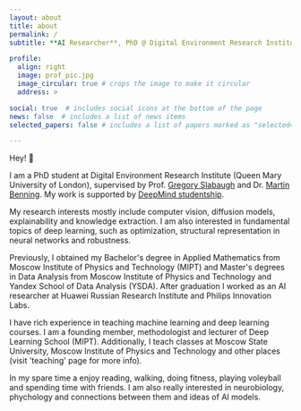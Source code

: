 ```yaml
---
layout: about
title: about
permalink: /
subtitle: **AI Researcher**, PhD @ Digital Environment Research Institute, Queen Mary University of London

profile:
  align: right
  image: prof_pic.jpg
  image_circular: true # crops the image to make it circular
  address: >

social: true  # includes social icons at the bottom of the page
news: false  # includes a list of news items
selected_papers: false # includes a list of papers marked as "selected={true}"

---
```


Hey! 👋

I am a PhD student at Digital Environment Research Institute (Queen Mary University of London), supervised by Prof. [Gregory Slabaugh](https://www.eecs.qmul.ac.uk/~gslabaugh/) and Dr. [Martin Benning](https://www.qmul.ac.uk/maths/profiles/benningmartin.html). My work is supported by [DeepMind studentship](https://www.deepmind.com/education). 

My research interests mostly include computer vision, diffusion models, explainability and knowledge extraction. I am also interested in fundamental topics of deep learning, such as optimization, structural representation in neural networks and robustness.

Previously, I obtained my Bachelor's degree in Applied Mathematics from Moscow Institute of Physics and Technology (MIPT) and Master's degrees in Data Analysis from Moscow Institute of Physics and Technology and Yandex School of Data Analysis (YSDA). After graduation I worked as an AI researcher at Huawei Russian Research Institute and Philips Innovation Labs. 

I have rich experience in teaching machine learning and deep learning courses. I am a founding member, methodologist and lecturer of Deep Learning School (MIPT). Additionally, I teach classes at Moscow State University, Moscow Institute of Physics and Technology and other places (visit 'teaching' page for more info). 

In my spare time a enjoy reading, walking, doing fitness, playing voleyball and spending time with friends. I am also really interested in neurobiology, phychology and connections between them and ideas of AI models. 

